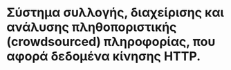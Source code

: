 # Σύστημα συλλογής, διαχείρισης και ανάλυσης πληθοποριστικής (crowdsourced) πληροφορίας, που αφορά δεδομένα κίνησης HTTP.
